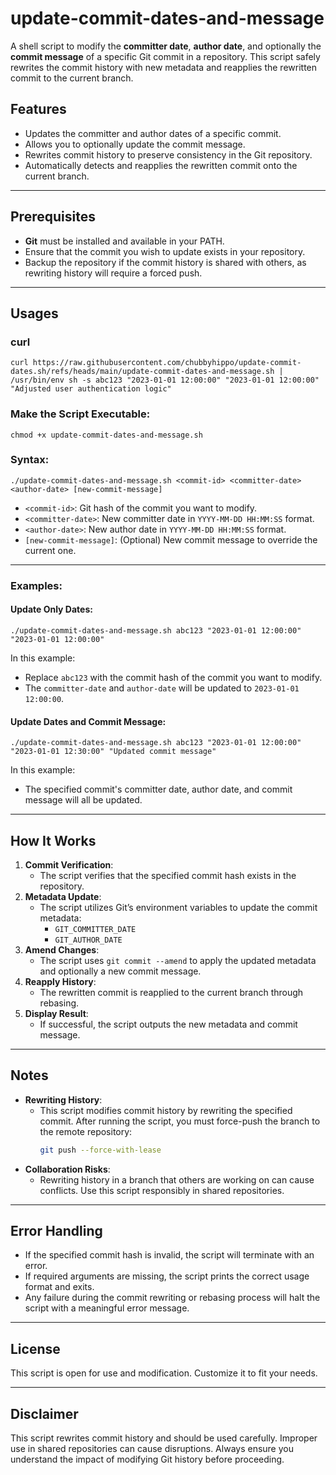 # update-commit-dates-and-message

A shell script to modify the **committer date**, **author date**, and optionally the **commit message** of a specific Git commit in a repository. This script safely rewrites the commit history with new metadata and reapplies the rewritten commit to the current branch.

## Features
- Updates the committer and author dates of a specific commit.
- Allows you to optionally update the commit message.
- Rewrites commit history to preserve consistency in the Git repository.
- Automatically detects and reapplies the rewritten commit onto the current branch.

---

## Prerequisites
- **Git** must be installed and available in your PATH.
- Ensure that the commit you wish to update exists in your repository.
- Backup the repository if the commit history is shared with others, as rewriting history will require a forced push.

---

## Usages
### curl
```shell
curl https://raw.githubusercontent.com/chubbyhippo/update-commit-dates.sh/refs/heads/main/update-commit-dates-and-message.sh | /usr/bin/env sh -s abc123 "2023-01-01 12:00:00" "2023-01-01 12:00:00" "Adjusted user authentication logic"
```

### Make the Script Executable:
```shell
chmod +x update-commit-dates-and-message.sh
```

### Syntax:
```shell
./update-commit-dates-and-message.sh <commit-id> <committer-date> <author-date> [new-commit-message]
```

- `<commit-id>`: Git hash of the commit you want to modify.
- `<committer-date>`: New committer date in `YYYY-MM-DD HH:MM:SS` format.
- `<author-date>`: New author date in `YYYY-MM-DD HH:MM:SS` format.
- `[new-commit-message]`: (Optional) New commit message to override the current one.

---

### Examples:
#### Update Only Dates:
```shell
./update-commit-dates-and-message.sh abc123 "2023-01-01 12:00:00" "2023-01-01 12:00:00"
```
In this example:
- Replace `abc123` with the commit hash of the commit you want to modify.
- The `committer-date` and `author-date` will be updated to `2023-01-01 12:00:00`.

#### Update Dates and Commit Message:
```shell
./update-commit-dates-and-message.sh abc123 "2023-01-01 12:00:00" "2023-01-01 12:30:00" "Updated commit message"
```
In this example:
- The specified commit's committer date, author date, and commit message will all be updated.

---

## How It Works
1. **Commit Verification**:
   - The script verifies that the specified commit hash exists in the repository.
2. **Metadata Update**:
   - The script utilizes Git’s environment variables to update the commit metadata:
     - `GIT_COMMITTER_DATE`
     - `GIT_AUTHOR_DATE`
3. **Amend Changes**:
   - The script uses `git commit --amend` to apply the updated metadata and optionally a new commit message.
4. **Reapply History**:
   - The rewritten commit is reapplied to the current branch through rebasing.
5. **Display Result**:
   - If successful, the script outputs the new metadata and commit message.

---

## Notes
- **Rewriting History**:
   - This script modifies commit history by rewriting the specified commit. After running the script, you must force-push the branch to the remote repository:
     ```bash
     git push --force-with-lease
     ```
- **Collaboration Risks**:
   - Rewriting history in a branch that others are working on can cause conflicts. Use this script responsibly in shared repositories.

---

## Error Handling
- If the specified commit hash is invalid, the script will terminate with an error.
- If required arguments are missing, the script prints the correct usage format and exits.
- Any failure during the commit rewriting or rebasing process will halt the script with a meaningful error message.

---

## License
This script is open for use and modification. Customize it to fit your needs.

---

## Disclaimer
This script rewrites commit history and should be used carefully. Improper use in shared repositories can cause disruptions. Always ensure you understand the impact of modifying Git history before proceeding.
